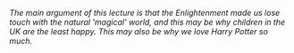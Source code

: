 *The main argument of this lecture is that the Enlightenment made us lose touch with the natural 'magical' world, and this may be why children in the UK are the least happy. This may also be why we love Harry Potter so much.*
